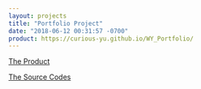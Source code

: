 ```yaml
---
layout: projects
title: "Portfolio Project"
date: "2018-06-12 00:31:57 -0700"
product: https://curious-yu.github.io/WY_Portfolio/
---
```



[The Product](https://curious-yu.github.io/WY_Portfolio/)

[The Source Codes](https://github.com/Curious-Yu/WY_Portfolio)
